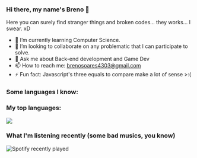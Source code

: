 ### Hi there, my name's Breno 👋

Here you can surely find stranger things and broken codes... they works... I swear. xD

- 🌱 I’m currently learning Computer Science.
- 👯 I’m looking to collaborate on any problematic that I can participate to solve.
- 💬 Ask me about Back-end development and Game Dev
- 📫 How to reach me: brenosoares4303@gmail.com
- ⚡ Fun fact: Javascript's three equals to compare make a lot of sense >:(

### Some languages I know:


### My top languages:

<img src="https://github-readme-stats.vercel.app/api/top-langs?username=brenulevi&layout=compact"/>

### What I'm listening recently (some bad musics, you know)

![Spotify recently played](https://spotify-recently-played-readme.vercel.app/api?user=breno_soares43)
